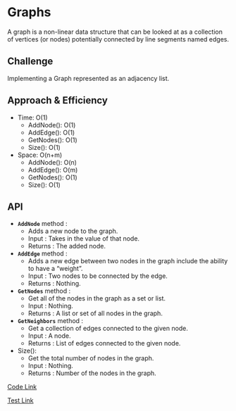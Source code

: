# Graphs

A graph is a non-linear data structure that can be looked at as a collection of vertices (or nodes) potentially connected by line segments named edges.

## Challenge

Implementing a Graph represented as an adjacency list.

## Approach & Efficiency

* Time: O(1)
  * AddNode(): O(1)
  * AddEdge(): O(1)
  * GetNodes(): O(1)
  * Size(): O(1)
* Space: O(n+m)
  * AddNode(): O(n)
  * AddEdge(): O(m)
  * GetNodes(): O(1)
  * Size(): O(1)

## API

* **`AddNode`** method :
  * Adds a new node to the graph.
  * Input : Takes in the value of that node.
  * Returns : The added node.
* **`AddEdge`** method :
  * Adds a new edge between two nodes in the graph include the ability to have a “weight”.
  * Input : Two nodes to be connected by the edge.
  * Returns : Nothing.
* **`GetNodes`** method :
  * Get all of the nodes in the graph as a set or list.
  * Input : Nothing.
  * Returns : A list or set of all nodes in the graph.
* **`GetNeighbors`** method :
  * Get a collection of edges connected to the given node.
  * Input : A node.
  * Returns : List of edges connected to the given node.
* Size():
  * Get the total number of nodes in the graph.
  * Input : Nothing.
  * Returns : Number of the nodes in the graph.


[Code Link](graph.py)

[Test Link](../../tests/test_graph.py)